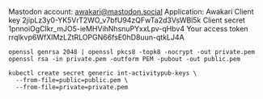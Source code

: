 Mastodon account: awakari@mastodon.social
Application: Awakari
Client key	2jipLz3y0-YK5VrT2WO_v7bfU94zQFwTa2d3VsWBl5k
Client secret	1pnnoiOgCIkr_mJO5-ieMHVihNhsnuPYxxLpv-qHbv4
Your access token	rrqIkvp6WfXIMzLZtRLOPGN66fsE0hD8uun-qtkLJ4A

```shell
openssl genrsa 2048 | openssl pkcs8 -topk8 -nocrypt -out private.pem
openssl rsa -in private.pem -outform PEM -pubout -out public.pem
```

```shell
kubectl create secret generic int-activitypub-keys \
  --from-file=public=public.pem \
  --from-file=private=private.pem
```
